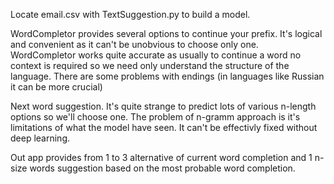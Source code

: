 Locate email.csv with TextSuggestion.py to build a model.

WordCompletor provides several options to continue your prefix. It's logical and convenient as it can't be unobvious to choose only one. WordCompletor works quite accurate as usually to continue a word no context is required so we need only understand the structure of the language. There are some problems with endings (in languages like Russian it can be more crucial)

Next word suggestion. It's quite strange to predict lots of various n-length options so we'll choose one. The problem of n-gramm approach is it's limitations of what the model have seen. It can't be effectivly fixed without deep learning.

Out app provides from 1 to 3 alternative of current word completion and 1 n-size words suggestion based on the most probable word completion.


